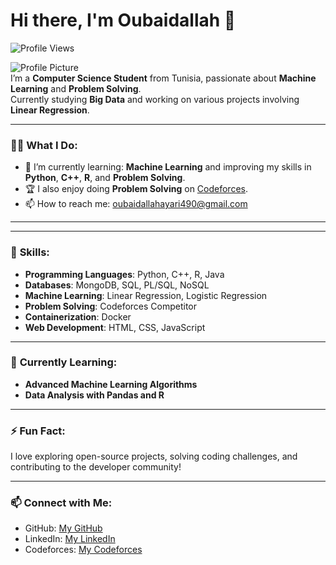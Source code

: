 # Hi there, I'm Oubaidallah 👋

![Profile Views](https://komarev.com/ghpvc/?username=oubaid0allah0ayari&color=blue)

![Profile Picture](https://via.placeholder.com/150)  
I’m a **Computer Science Student** from Tunisia, passionate about **Machine Learning** and **Problem Solving**.  
Currently studying **Big Data** and working on various projects involving **Linear Regression**.

---

### 👨‍💻 **What I Do:**

- 🌱 I’m currently learning: **Machine Learning** and improving my skills in **Python**, **C++**, **R**, and **Problem Solving**.
- 🏆 I also enjoy doing **Problem Solving** on [Codeforces](https://codeforces.com/profile/oubaidallahayari490).
- 📫 How to reach me: oubaidallahayari490@gmail.com

---


---

### 🌟 **Skills:**

- **Programming Languages**: Python, C++, R, Java
- **Databases**: MongoDB, SQL, PL/SQL, NoSQL
- **Machine Learning**: Linear Regression, Logistic Regression
- **Problem Solving**: Codeforces Competitor
- **Containerization**: Docker
- **Web Development**: HTML, CSS, JavaScript

---

### 📝 **Currently Learning:**

- **Advanced Machine Learning Algorithms**
- **Data Analysis with Pandas and R**

---

### ⚡ **Fun Fact:**
I love exploring open-source projects, solving coding challenges, and contributing to the developer community!

---

### 📫 **Connect with Me:**

- GitHub: [My GitHub](https://github.com/oubaid0allah0ayari)
- LinkedIn: [My LinkedIn](https://www.linkedin.com/in/ayari-oubaidallah-92633b264/)
- Codeforces: [My Codeforces](https://codeforces.com/profile/oubaidallahayari490)

